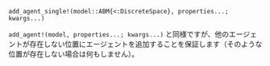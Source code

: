 ```
add_agent_single!(model::ABM{<:DiscreteSpace}, properties...; kwargs...)
```

`add_agent!(model, properties...; kwargs...)` と同様ですが、他のエージェントが存在しない位置にエージェントを追加することを保証します（そのような位置が存在しない場合は何もしません）。
